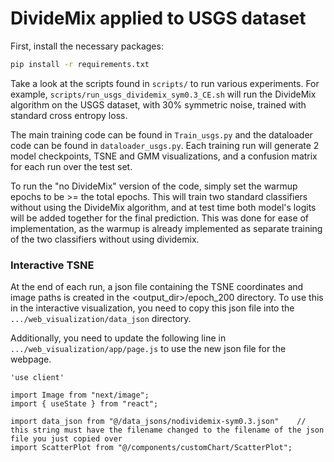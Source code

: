 # DivideMix applied to USGS dataset

First, install the necessary packages:
```bash
pip install -r requirements.txt
```

Take a look at the scripts found in `scripts/` to run various experiments. For example, `scripts/run_usgs_dividemix_sym0.3_CE.sh` will run the DivideMix algorithm on the USGS dataset, with 30% symmetric noise, trained with standard cross entropy loss. 

The main training code can be found in `Train_usgs.py` and the dataloader code can be found in `dataloader_usgs.py`. Each training run will generate 2 model checkpoints, TSNE and GMM visualizations, and a confusion matrix for each run over the test set. 

To run the "no DivideMix" version of the code, simply set the warmup epochs to be >= the total epochs. This will train two standard classifiers without using the DivideMix algorithm, and at test time both model's logits will be added together for the final prediction. This was done for ease of implementation, as the warmup is already implemented as separate training of the two classifiers without using dividemix. 

### Interactive TSNE
At the end of each run, a json file containing the TSNE coordinates and image paths is created in the <output_dir>/epoch_200 directory. To use this in the interactive visualization, you need to copy this json file into the `.../web_visualization/data_json` directory. 

Additionally, you need to update the following line in `.../web_visualization/app/page.js` to use the new json file for the webpage.
```
'use client'

import Image from "next/image";
import { useState } from "react";

import data_json from "@/data_jsons/nodividemix-sym0.3.json"    // this string must have the filename changed to the filename of the json file you just copied over
import ScatterPlot from "@/components/customChart/ScatterPlot";
```
